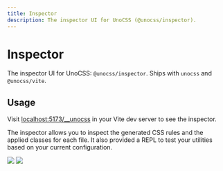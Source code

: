 ```yaml
---
title: Inspector
description: The inspector UI for UnoCSS (@unocss/inspector).
---
```


# Inspector

The inspector UI for UnoCSS: `@unocss/inspector`.
Ships with `unocss` and `@unocss/vite`.

## Usage

Visit <a href="http://localhost:5173/__unocss" target="_blank" rel="noreferrer">localhost:5173/__unocss</a> in your Vite dev server to see the inspector.

The inspector allows you to inspect the generated CSS rules and the applied classes for each file. It also provided a REPL to test your utilities based on your current configuration.

<img src="https://user-images.githubusercontent.com/11247099/140885990-1827f5ce-f12a-4ed4-9d63-e5145a65fb4a.png" loading="lazy">
<img src="https://user-images.githubusercontent.com/11247099/140886020-7014f412-f020-4aed-a169-d025cc1bbcd3.png" loading="lazy">
